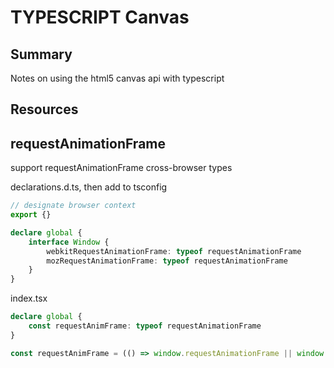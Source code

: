 # TYPESCRIPT Canvas

## Summary
Notes on using the html5 canvas api with typescript

## Resources

## requestAnimationFrame
support requestAnimationFrame cross-browser types

declarations.d.ts, then add to tsconfig
```typescript
// designate browser context
export {}

declare global {
    interface Window {
        webkitRequestAnimationFrame: typeof requestAnimationFrame
        mozRequestAnimationFrame: typeof requestAnimationFrame
    }
}
```

index.tsx
```typescript
declare global {
    const requestAnimFrame: typeof requestAnimationFrame
}

const requestAnimFrame = (() => window.requestAnimationFrame || window.webkitRequestAnimationFrame || window.mozRequestAnimationFrame)()
```

